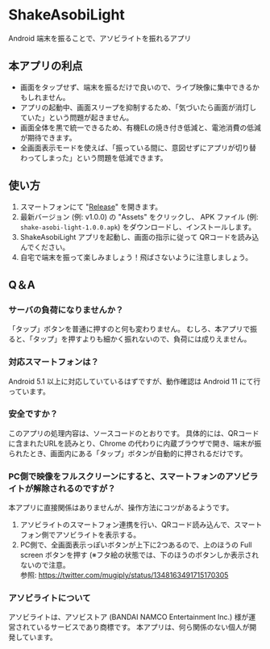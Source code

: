 # ShakeAsobiLight

Android 端末を振ることで、アソビライトを振れるアプリ

## 本アプリの利点

* 画面をタップせず、端末を振るだけで良いので、ライブ映像に集中できるかもしれません。
* アプリの起動中、画面スリープを抑制するため、「気づいたら画面が消灯していた」という問題が起きません。
* 画面全体を黒で統一できるため、有機ELの焼き付き低減と、電池消費の低減が期待できます。
* 全画面表示モードを使えば、「振っている間に、意図せずにアプリが切り替わってしまった」という問題を低減できます。


## 使い方

1. スマートフォンにて "[Release](https://github.com/arisucool/shake-asobi-light/releases)" を開きます。
2. 最新バージョン (例: v1.0.0) の "Assets" をクリックし、 APK ファイル (例: `shake-asobi-light-1.0.0.apk`) をダウンロードし、インストールします。
3. ShakeAsobiLight アプリを起動し、画面の指示に従って QRコードを読み込んでください。
4. 自宅で端末を振って楽しみましょう！飛ばさないように注意しましょう。

## Q＆A

### サーバの負荷になりませんか？

「タップ」ボタンを普通に押すのと何も変わりません。
むしろ、本アプリで振ると、「タップ」を押すよりも細かく振れないので、負荷には成りえません。

### 対応スマートフォンは？

Android 5.1 以上に対応していているはずですが、動作確認は Android 11 にて行っています。

### 安全ですか？

このアプリの処理内容は、ソースコードのとおりです。
具体的には、QRコードに含まれたURLを読みとり、Chrome の代わりに内蔵ブラウザで開き、端末が振られたとき、画面内にある「タップ」ボタンが自動的に押されるだけです。

### PC側で映像をフルスクリーンにすると、スマートフォンのアソビライトが解除されるのですが？

本アプリに直接関係はありませんが、操作方法にコツがあるようです。

1. アソビライトのスマートフォン連携を行い、QRコード読み込んで、スマートフォン側でアソビライトを表示する。
2. PC側で、全画面表示っぽいボタンが上下に2つあるので、上のほうの Full screen ボタンを押す (※フタ絵の状態では、下のほうのボタンしか表示されないので注意。<br>参照: https://twitter.com/mugiply/status/1348163491715170305

### アソビライトについて

アソビライトは、アソビストア (BANDAI NAMCO Entertainment Inc.) 様が運営されているサービスであり商標です。
本アプリは、何ら関係のない個人が開発しています。
